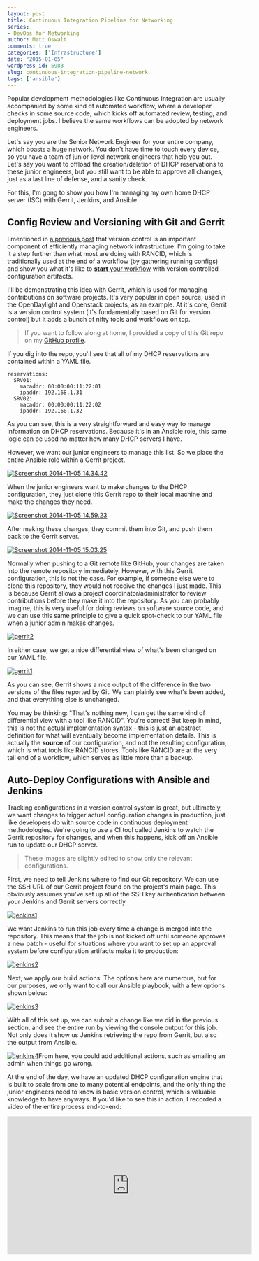```yaml
---
layout: post
title: Continuous Integration Pipeline for Networking
series:
- DevOps for Networking
author: Matt Oswalt
comments: true
categories: ['Infrastructure']
date: "2015-01-05"
wordpress_id: 5983
slug: continuous-integration-pipeline-network
tags: ['ansible']
---
```



Popular development methodologies like Continuous Integration are usually accompanied by some kind of automated workflow, where a developer checks in some source code, which kicks off automated review, testing, and deployment jobs. I believe the same workflows can be adopted by network engineers.

Let's say you are the Senior Network Engineer for your entire company, which boasts a huge network. You don't have time to touch every device, so you have a team of junior-level network engineers that help you out. Let's say you want to offload the creation/deletion of DHCP reservations to these junior engineers, but you still want to be able to approve all changes, just as a last line of defense, and a sanity check.

For this, I'm gong to show you how I'm managing my own home DHCP server (ISC) with Gerrit, Jenkins, and Ansible.

## Config Review and Versioning with Git and Gerrit

I mentioned in [a previous post](https://oswalt.dev/2014/10/five-dev-tools-network-engineers/) that version control is an important component of efficiently managing network infrastructure. I'm going to take it a step further than what most are doing with RANCID, which is traditionally used at the end of a workflow (by gathering running configs) and show you what it's like to [**start** your workflow](https://oswalt.dev/2014/11/source-driven-configuration-netops/) with version controlled configuration artifacts.

I'll be demonstrating this idea with Gerrit, which is used for managing contributions on software projects. It's very popular in open source; used in the OpenDaylight and Openstack projects, as an example. At it's core, Gerrit is a version control system (it's fundamentally based on Git for version control) but it adds a bunch of nifty tools and workflows on top.

> If you want to follow along at home, I provided a copy of this Git repo on my [GitHub profile](https://github.com/Mierdin/ansible-role-iscdhcp).

If you dig into the repo, you'll see that all of my DHCP reservations are contained within a YAML file.
    
    reservations:
      SRV01:
        macaddr: 00:00:00:11:22:01
        ipaddr: 192.168.1.31  
      SRV02:
        macaddr: 00:00:00:11:22:02
        ipaddr: 192.168.1.32

As you can see, this is a very straightforward and easy way to manage information on DHCP reservations. Because it's in an Ansible role, this same logic can be used no matter how many DHCP servers I have.

However, we want our junior engineers to manage this list. So we place the entire Ansible role within a Gerrit project.

[![Screenshot 2014-11-05 14.34.42](/assets/2014/11/Screenshot-2014-11-05-14.34.42.png)](/assets/2014/11/Screenshot-2014-11-05-14.34.42.png)

When the junior engineers want to make changes to the DHCP configuration, they just clone this Gerrit repo to their local machine and make the changes they need.

[![Screenshot 2014-11-05 14.59.23](/assets/2014/12/Screenshot-2014-11-05-14.59.23-1024x310.png)](/assets/2014/12/Screenshot-2014-11-05-14.59.23.png)

After making these changes, they commit them into Git, and push them back to the Gerrit server.

[![Screenshot 2014-11-05 15.03.25](/assets/2014/12/Screenshot-2014-11-05-15.03.25-1024x465.png)](/assets/2014/12/Screenshot-2014-11-05-15.03.25.png)

Normally when pushing to a Git remote like GitHub, your changes are taken into the remote repository immediately. However, with this Gerrit configuration, this is not the case. For example, if someone else were to clone this repository, they would not receive the changes I just made. This is because Gerrit allows a project coordinator/administrator to review contributions before they make it into the repository. As you can probably imagine, this is very useful for doing reviews on software source code, and we can use this same principle to give a quick spot-check to our YAML file when a junior admin makes changes.

[![gerrit2](/assets/2014/12/gerrit2.png)](/assets/2014/12/gerrit2.png)

In either case, we get a nice differential view of what's been changed on our YAML file.

[![gerrit1](/assets/2014/12/gerrit1.png)](/assets/2014/12/gerrit1.png)

As you can see, Gerrit shows a nice output of the difference in the two versions of the files reported by Git. We can plainly see what's been added, and that everything else is unchanged.

You may be thinking: "That's nothing new, I can get the same kind of differential view with a tool like RANCID". You're correct! But keep in mind, this is not the actual implementation syntax - this is just an abstract definition for what will eventually become implementation details. This is actually the **source** of our configuration, and not the resulting configuration, which is what tools like RANCID stores. Tools like RANCID are at the very tail end of a workflow, which serves as little more than a backup.

## Auto-Deploy Configurations with Ansible and Jenkins

Tracking configurations in a version control system is great, but ultimately, we want changes to trigger actual configuration changes in production, just like developers do with source code in continuous deployment methodologies. We're going to use a CI tool called Jenkins to watch the Gerrit repository for changes, and when this happens, kick off an Ansible run to update our DHCP server.

> These images are slightly edited to show only the relevant configurations.

First, we need to tell Jenkins where to find our Git repository. We can use the SSH URL of our Gerrit project found on the project's main page. This obviously assumes you've set up all of the SSH key authentication between your Jenkins and Gerrit servers correctly

[![jenkins1](/assets/2014/12/jenkins1.png)](/assets/2014/12/jenkins1.png)

We want Jenkins to run this job every time a change is merged into the repository. This means that the job is not kicked off until someone approves a new patch - useful for situations where you want to set up an approval system before configuration artifacts make it to production:

[![jenkins2](/assets/2014/12/jenkins2.png)](/assets/2014/12/jenkins2.png)

Next, we apply our build actions. The options here are numerous, but for our purposes, we only want to call our Ansible playbook, with a few options shown below:

[![jenkins3](/assets/2014/12/jenkins31.png)](/assets/2014/12/jenkins4.png)

With all of this set up, we can submit a change like we did in the previous section, and see the entire run by viewing the console output for this job. Not only does it show us Jenkins retrieving the repo from Gerrit, but also the output from Ansible.

[![jenkins4](/assets/2014/12/jenkins4.png)](/assets/2014/12/jenkins4.png)From here, you could add additional actions, such as emailing an admin when things go wrong.

At the end of the day, we have an updated DHCP configuration engine that is built to scale from one to many potential endpoints, and the only thing the junior engineers need to know is basic version control, which is valuable knowledge to have anyways. If you'd like to see this in action, I recorded a video of the entire process end-to-end:

<div style="text-align: center"><iframe width="560" height="315" src="https://www.youtube.com/embed/o1azz174wgw" frameborder="0" allowfullscreen></iframe></div>
